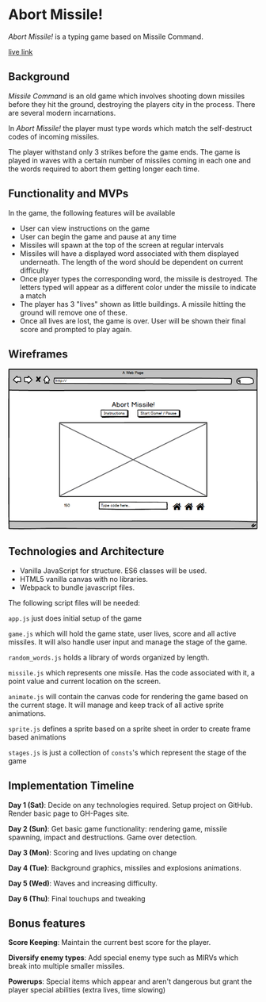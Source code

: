 # Abort Missile!

_Abort Missile!_ is a typing game based on Missile Command.

[live link](https://adamjacobson.github.io/Abort-Missile/)

## Background

_Missile Command_ is an old game which involves shooting down missiles before they hit the ground, destroying the players city in the process. There are several modern incarnations.

In _Abort Missile!_ the player must type words which match the self-destruct codes of incoming missiles.

The player withstand only 3 strikes before the game ends. The game is played in waves with a certain number of missiles coming in each one and the words required to abort them getting longer each time.

## Functionality and MVPs

In the game, the following features will be available
- User can view instructions on the game
- User can begin the game and pause at any time
- Missiles will spawn at the top of the screen at regular intervals
- Missiles will have a displayed word associated with them displayed underneath. The length of the word should be dependent on current difficulty
- Once player types the corresponding word, the missile is destroyed. The letters typed will appear as a different color under the missile to indicate a match
- The player has 3 "lives" shown as little buildings. A missile hitting the ground will remove one of these.
- Once all lives are lost, the game is over. User will be shown their final score and prompted to play again.

## Wireframes

![overview](https://github.com/AdamJacobson/Abort-Missile/blob/master/docs/wireframes/overview.png)

## Technologies and Architecture

- Vanilla JavaScript for structure. ES6 classes will be used.
- HTML5 vanilla canvas with no libraries.
- Webpack to bundle javascript files.

The following script files will be needed:

`app.js` just does initial setup of the game

`game.js` which will hold the game state, user lives, score and all active missiles. It will also handle user input and manage the stage of the game.

`random_words.js` holds a library of words organized by length.

`missile.js` which represents one missile. Has the code associated with it, a point value and current location on the screen.

`animate.js` will contain the canvas code for rendering the game based on the current stage. It will manage and keep track of all active sprite animations.

`sprite.js` defines a sprite based on a sprite sheet in order to create frame based animations

`stages.js` is just a collection of `consts`'s which represent the stage of the game

## Implementation Timeline

**Day 1 (Sat)**: Decide on any technologies required. Setup project on GitHub. Render basic page to GH-Pages site.

**Day 2 (Sun)**: Get basic game functionality: rendering game, missile spawning, impact and destructions. Game over detection.

**Day 3 (Mon)**: Scoring and lives updating on change

**Day 4 (Tue)**: Background graphics, missiles and explosions animations.

**Day 5 (Wed)**: Waves and increasing difficulty.

**Day 6 (Thu)**: Final touchups and tweaking

## Bonus features

**Score Keeping**: Maintain the current best score for the player.

**Diversify enemy types**: Add special enemy type such as MIRVs which break into multiple smaller missiles.

**Powerups**: Special items which appear and aren't dangerous but grant the player special abilities (extra lives, time slowing)
